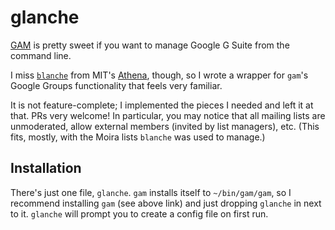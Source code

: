 glanche
=======

[GAM](https://github.com/jay0lee/GAM) is pretty sweet if you want to manage
Google G Suite from the command line.

I miss
[`blanche`](https://kb.mit.edu/confluence/pages/viewpage.action?pageId=3907064#HowdoIadministeranAthena%28Moira%29listorgroup%3F-blanche)
from MIT's [Athena](https://en.wikipedia.org/wiki/Project_Athena), though, so I
wrote a wrapper for `gam`'s Google Groups functionality that feels very familiar.

It is not feature-complete; I implemented the pieces I needed and left it at
that. PRs very welcome! In particular, you may notice that all mailing lists
are unmoderated, allow external members (invited by list managers), etc. (This
fits, mostly, with the Moira lists `blanche` was used to manage.)

## Installation
There's just one file, `glanche`. `gam` installs itself to `~/bin/gam/gam`, so I
recommend installing `gam` (see above link) and just dropping `glanche` in next
to it. `glanche` will prompt you to create a config file on first run.
